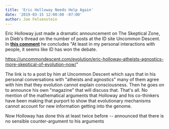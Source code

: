 ```yaml
---
title: 'Eric Holloway Needs Help Again'
date: '2019-03-15 12:00:00 -07:00'
author: Joe Felsenstein
--- 
```


Eric Holloway just made a dramatic announcement on The Skeptical Zone, in Dieb's thread on the number of posts at the ID site Uncommon Descent.  In <a href="http://theskepticalzone.com/wp/posts-at-uncommon-descent/comment-page-1/#comment-248050"><strong>this comment</strong></a> he concludes
"At least in my personal interactions with people, it seems like ID has won the debate.

https://uncommondescent.com/evolution/eric-holloway-atheists-agnostics-more-skeptical-of-evolution-now/"

The link is to a post by him at Uncommon Descent which says that in his personal conversations with "atheists and agnostics" many of them agree with him that they evolution cannot explain consciousness.  Then he goes on to announce his own "magazine" that will discuss that.  That's all.  No mention of the mathematical arguments that Holloway and his co-thinkers have been making that purport to show that evolutionary mechanisms cannot account for new information getting into the genome.

Now Holloway has done this at least twice before -- announced that there is no sensible counter-argument to his arguments 
